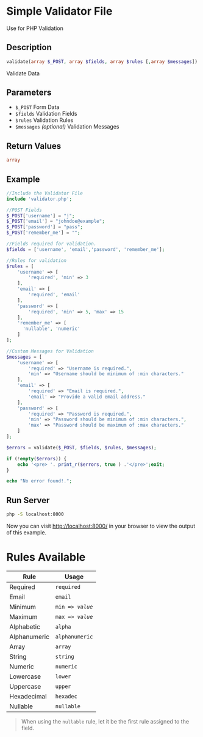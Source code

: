 # Simple Validator File
Use for PHP Validation

## Description
```php
validate(array $_POST, array $fields, array $rules [,array $messages]) :array|bool
```
Validate Data

## Parameters
<ul>
    <li><code>$_POST</code> Form Data</li>
    <li><code>$fields</code> Validation Fields</li>
    <li><code>$rules</code> Validation Rules</li>
    <li><code>$messages</code> <i>(optional)</i> Validation Messages</li>
</ul>

## Return Values
```php
array
```

## Example
```php
//Include the Validator File
include 'validator.php';

//POST Fields
$_POST['username'] = "j";
$_POST['email'] = "johndoe@example";
$_POST['password'] = "pass";
$_POST['remember_me'] = "";

//Fields required for validation.
$fields = ['username', 'email','password', 'remember_me'];

//Rules for validation
$rules = [
    'username' => [
        'required', 'min' => 3
    ],
    'email' => [
        'required', 'email'
    ],
    'password' => [
        'required', 'min' => 5, 'max' => 15
    ],
    'remember_me' => [
      'nullable', 'numeric'
    ]
];

//Custom Messages for Validation
$messages = [
    'username' => [
        'required' => "Username is required.",
        'min' => "Username should be minimum of :min characters."
    ],
    'email' => [
        'required' => "Email is required.",
        'email' => "Provide a valid email address."
    ],
    'password' => [
        'required' => "Password is required.",
        'min' => "Password should be minimum of :min characters.",
        'max' => "Password should be maximum of :max characters."
    ]
];

$errors = validate($_POST, $fields, $rules, $messages);

if (!empty($errors)) {
    echo '<pre> '. print_r($errors, true ) .'</pre>';exit;
}

echo "No error found!.";
```

## Run Server
```bash
php -S localhost:8000
```
Now you can visit [http://localhost:8000/](http://localhost:8000/) in your browser to view the output of this example.

# Rules Available
<table>
    <tr>
        <th>Rule</th>
        <th>Usage</th>
    </tr>
    <tbody>
        <tr>
            <td>Required</td>
            <td><code>required</code></td>
        </tr>
        <tr>
            <td>Email</td>
            <td><code>email</code></td>
        </tr>
        <tr>
            <td>Minimum</td>
            <td><code>min => <i>value</i></code></td>
        </tr>
        <tr>
            <td>Maximum</td>
            <td><code>max => <i>value</i></code></td>
        </tr>
        <tr>
            <td>Alphabetic</td>
            <td><code>alpha</code></td>
        </tr>
        <tr>
            <td>Alphanumeric</td>
            <td><code>alphanumeric</code></td>
        </tr>
        <tr>
            <td>Array</td>
            <td><code>array</code></td>
        </tr>
        <tr>
            <td>String</td>
            <td><code>string</code></td>
        </tr>
        <tr>
            <td>Numeric</td>
            <td><code>numeric</code></td>
        </tr>
        <tr>
            <td>Lowercase</td>
            <td><code>lower</code></td>
        </tr>
        <tr>
            <td>Uppercase</td>
            <td><code>upper</code></td>
        </tr>
        <tr>
            <td>Hexadecimal</td>
            <td><code>hexadec</code></td>
        </tr>
        <tr>
            <td>Nullable</td>
            <td><code>nullable</code></td>
        </tr>
    </tbody>
</table>

> When using the `nullable` rule, let it be the first rule assigned to the field.